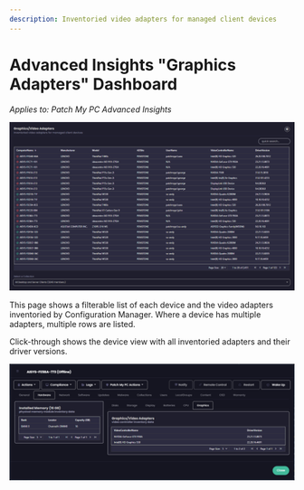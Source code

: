 ```yaml
---
description: Inventoried video adapters for managed client devices
---
```


# Advanced Insights "Graphics Adapters" Dashboard

_Applies to: Patch My PC Advanced Insights_

![](/_images/image%20%281536%29.png "Graphics/Video Adapters table")

This page shows a filterable list of each device and the video adapters inventoried by Configuration Manager. Where a device has multiple adapters, multiple rows are listed.&#x20;

Click-through shows the device view with all inventoried adapters and their driver versions.

![](/_images/image%20%281537%29.png "Graphics adapters device view")

